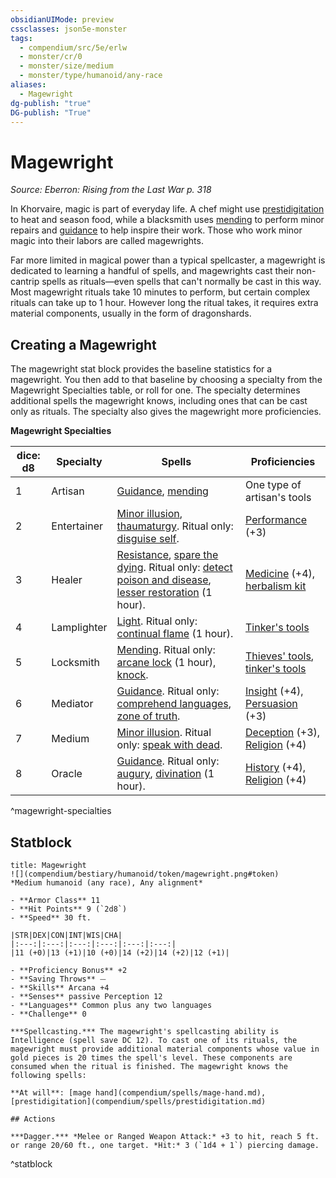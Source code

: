 ```yaml
---
obsidianUIMode: preview
cssclasses: json5e-monster
tags:
  - compendium/src/5e/erlw
  - monster/cr/0
  - monster/size/medium
  - monster/type/humanoid/any-race
aliases:
  - Magewright
dg-publish: "true"
DG-publish: "True"
---
```

# Magewright
*Source: Eberron: Rising from the Last War p. 318*  

In Khorvaire, magic is part of everyday life. A chef might use [prestidigitation](compendium/spells/prestidigitation.md) to heat and season food, while a blacksmith uses [mending](compendium/spells/mending.md) to perform minor repairs and [guidance](compendium/spells/guidance.md) to help inspire their work. Those who work minor magic into their labors are called magewrights.

Far more limited in magical power than a typical spellcaster, a magewright is dedicated to learning a handful of spells, and magewrights cast their non-cantrip spells as rituals—even spells that can't normally be cast in this way. Most magewright rituals take 10 minutes to perform, but certain complex rituals can take up to 1 hour. However long the ritual takes, it requires extra material components, usually in the form of dragonshards.

## Creating a Magewright

The magewright stat block provides the baseline statistics for a magewright. You then add to that baseline by choosing a specialty from the Magewright Specialties table, or roll for one. The specialty determines additional spells the magewright knows, including ones that can be cast only as rituals. The specialty also gives the magewright more proficiencies.

**Magewright Specialties**

| dice: d8 | Specialty | Spells | Proficiencies |
|----------|-----------|--------|---------------|
| 1 | Artisan | [Guidance](compendium/spells/guidance.md), [mending](compendium/spells/mending.md) | One type of artisan's tools |
| 2 | Entertainer | [Minor illusion](compendium/spells/minor-illusion.md), [thaumaturgy](compendium/spells/thaumaturgy.md). Ritual only: [disguise self](compendium/spells/disguise-self.md). | [Performance](rules/skills.md#Performance) (+3) |
| 3 | Healer | [Resistance](compendium/spells/resistance.md), [spare the dying](compendium/spells/spare-the-dying.md). Ritual only: [detect poison and disease](compendium/spells/detect-poison-and-disease.md), [lesser restoration](compendium/spells/lesser-restoration.md) (1 hour). | [Medicine](rules/skills.md#Medicine) (+4), [herbalism kit](compendium/items/herbalism-kit.md) |
| 4 | Lamplighter | [Light](compendium/spells/light.md). Ritual only: [continual flame](compendium/spells/continual-flame.md) (1 hour). | [Tinker's tools](compendium/items/tinkers-tools.md) |
| 5 | Locksmith | [Mending](compendium/spells/mending.md). Ritual only: [arcane lock](compendium/spells/arcane-lock.md) (1 hour), [knock](compendium/spells/knock.md). | [Thieves' tools](compendium/items/thieves-tools.md), [tinker's tools](compendium/items/tinkers-tools.md) |
| 6 | Mediator | [Guidance](compendium/spells/guidance.md). Ritual only: [comprehend languages](compendium/spells/comprehend-languages.md), [zone of truth](compendium/spells/zone-of-truth.md). | [Insight](rules/skills.md#Insight) (+4), [Persuasion](rules/skills.md#Persuasion) (+3) |
| 7 | Medium | [Minor illusion](compendium/spells/minor-illusion.md). Ritual only: [speak with dead](compendium/spells/speak-with-dead.md). | [Deception](rules/skills.md#Deception) (+3), [Religion](rules/skills.md#Religion) (+4) |
| 8 | Oracle | [Guidance](compendium/spells/guidance.md). Ritual only: [augury](compendium/spells/augury.md), [divination](compendium/spells/divination.md) (1 hour). | [History](rules/skills.md#History) (+4), [Religion](rules/skills.md#Religion) (+4) |
^magewright-specialties

## Statblock

```ad-statblock
title: Magewright
![](compendium/bestiary/humanoid/token/magewright.png#token)
*Medium humanoid (any race), Any alignment*

- **Armor Class** 11 
- **Hit Points** 9 (`2d8`)
- **Speed** 30 ft.

|STR|DEX|CON|INT|WIS|CHA|
|:---:|:---:|:---:|:---:|:---:|:---:|
|11 (+0)|13 (+1)|10 (+0)|14 (+2)|14 (+2)|12 (+1)|

- **Proficiency Bonus** +2
- **Saving Throws** ⏤
- **Skills** Arcana +4
- **Senses** passive Perception 12
- **Languages** Common plus any two languages
- **Challenge** 0

***Spellcasting.*** The magewright's spellcasting ability is Intelligence (spell save DC 12). To cast one of its rituals, the magewright must provide additional material components whose value in gold pieces is 20 times the spell's level. These components are consumed when the ritual is finished. The magewright knows the following spells:

**At will**: [mage hand](compendium/spells/mage-hand.md), [prestidigitation](compendium/spells/prestidigitation.md)

## Actions

***Dagger.*** *Melee or Ranged Weapon Attack:* +3 to hit, reach 5 ft. or range 20/60 ft., one target. *Hit:* 3 (`1d4 + 1`) piercing damage.
```
^statblock